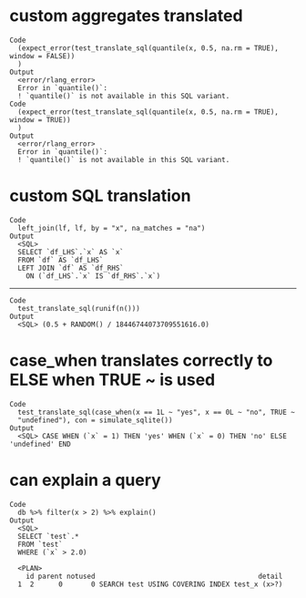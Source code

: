 # custom aggregates translated

    Code
      (expect_error(test_translate_sql(quantile(x, 0.5, na.rm = TRUE), window = FALSE))
      )
    Output
      <error/rlang_error>
      Error in `quantile()`:
      ! `quantile()` is not available in this SQL variant.
    Code
      (expect_error(test_translate_sql(quantile(x, 0.5, na.rm = TRUE), window = TRUE))
      )
    Output
      <error/rlang_error>
      Error in `quantile()`:
      ! `quantile()` is not available in this SQL variant.

# custom SQL translation

    Code
      left_join(lf, lf, by = "x", na_matches = "na")
    Output
      <SQL>
      SELECT `df_LHS`.`x` AS `x`
      FROM `df` AS `df_LHS`
      LEFT JOIN `df` AS `df_RHS`
        ON (`df_LHS`.`x` IS `df_RHS`.`x`)

---

    Code
      test_translate_sql(runif(n()))
    Output
      <SQL> (0.5 + RANDOM() / 18446744073709551616.0)

# case_when translates correctly to ELSE when TRUE ~ is used

    Code
      test_translate_sql(case_when(x == 1L ~ "yes", x == 0L ~ "no", TRUE ~
      "undefined"), con = simulate_sqlite())
    Output
      <SQL> CASE WHEN (`x` = 1) THEN 'yes' WHEN (`x` = 0) THEN 'no' ELSE 'undefined' END

# can explain a query

    Code
      db %>% filter(x > 2) %>% explain()
    Output
      <SQL>
      SELECT `test`.*
      FROM `test`
      WHERE (`x` > 2.0)
      
      <PLAN>
        id parent notused                                        detail
      1  2      0       0 SEARCH test USING COVERING INDEX test_x (x>?)

